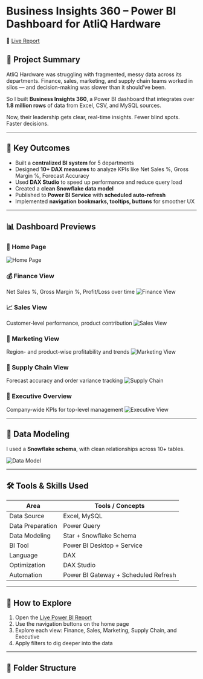 # Business Insights 360 – Power BI Dashboard for AtliQ Hardware

🔗 [Live Report]([https://app.powerbi.com/view?r=eyJrIjoiMzRjNGM1ZWMtODAzOC00YTExLWE3NDAtOWFlMzhkM2NmOTU1IiwidCI6ImM2ZTU0OWIzLTVmNDUtNDAzMi1hYWU5LWQ0MjQ0ZGM1YjJjNCJ9](https://app.powerbi.com/reportEmbed?reportId=2016b7f1-19ca-40dc-a9b8-96026acdf8b5&appId=69251476-e697-4298-adfa-f1bb9dca8dda&autoAuth=true&ctid=c6e549b3-5f45-4032-aae9-d4244dc5b2c4))

## 🧠 Project Summary

AtliQ Hardware was struggling with fragmented, messy data across its departments. Finance, sales, marketing, and supply chain teams worked in silos — and decision-making was slower than it should’ve been.

So I built **Business Insights 360**, a Power BI dashboard that integrates over **1.8 million rows** of data from Excel, CSV, and MySQL sources.

Now, their leadership gets clear, real-time insights. Fewer blind spots. Faster decisions.

---

## 💼 Key Outcomes

- Built a **centralized BI system** for 5 departments
- Designed **10+ DAX measures** to analyze KPIs like Net Sales %, Gross Margin %, Forecast Accuracy
- Used **DAX Studio** to speed up performance and reduce query load
- Created a **clean Snowflake data model**
- Published to **Power BI Service** with **scheduled auto-refresh**
- Implemented **navigation bookmarks, tooltips, buttons** for smoother UX

---

## 📊 Dashboard Previews

### 🔹 Home Page
![Home Page](/assets/images/Homepage.png)

### 💰 Finance View
Net Sales %, Gross Margin %, Profit/Loss over time
![Finance View](<img width="1151" height="647" alt="Image" src="https://github.com/user-attachments/assets/701d4452-87d9-4986-9887-0d870411e997" />)

### 📈 Sales View
Customer-level performance, product contribution
![Sales View](<img width="1153" height="648" alt="Image" src="https://github.com/user-attachments/assets/0b3a2a78-19c0-4ba2-b885-5619a5bdbaed" />)

### 📣 Marketing View
Region- and product-wise profitability and trends
![Marketing View](<img width="1153" height="648" alt="Image" src="https://github.com/user-attachments/assets/4c0e966d-8fe4-4877-875f-4305f0491294" />)

### 🚚 Supply Chain View
Forecast accuracy and order variance tracking
![Supply Chain](<img width="1156" height="648" alt="Image" src="https://github.com/user-attachments/assets/ba39d3a1-59ba-4014-b93e-c2bb1f6dbadb" />)

### 🌟 Executive Overview
Company-wide KPIs for top-level management
![Executive View](<img width="1153" height="649" alt="Image" src="https://github.com/user-attachments/assets/ed2c1d7b-1ccf-4648-ad4e-50ee1b782b6f" />)

---

## 📐 Data Modeling

I used a **Snowflake schema**, with clean relationships across 10+ tables.

![Data Model](<img width="1150" height="785" alt="Image" src="https://github.com/user-attachments/assets/5f697de3-0042-498d-9720-21ca86f57526" />)

---

## 🛠️ Tools & Skills Used

| Area                 | Tools / Concepts                          |
|----------------------|--------------------------------------------|
| Data Source          | Excel, MySQL                              |
| Data Preparation     | Power Query                               |
| Data Modeling        | Star + Snowflake Schema                   |
| BI Tool              | Power BI Desktop + Service                |
| Language             | DAX                                       |
| Optimization         | DAX Studio                                |
| Automation           | Power BI Gateway + Scheduled Refresh      |

---

## 🧭 How to Explore

1. Open the [Live Power BI Report]([https://app.powerbi.com/view?r=eyJrIjoiMzRjNGM1ZWMtODAzOC00YTExLWE3NDAtOWFlMzhkM2NmOTU1IiwidCI6ImM2ZTU0OWIzLTVmNDUtNDAzMi1hYWU5LWQ0MjQ0ZGM1YjJjNCJ9](https://app.powerbi.com/reportEmbed?reportId=2016b7f1-19ca-40dc-a9b8-96026acdf8b5&appId=69251476-e697-4298-adfa-f1bb9dca8dda&autoAuth=true&ctid=c6e549b3-5f45-4032-aae9-d4244dc5b2c4))
2. Use the navigation buttons on the home page
3. Explore each view: Finance, Sales, Marketing, Supply Chain, and Executive
4. Apply filters to dig deeper into the data

---

## 📌 Folder Structure

